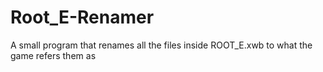 # Root_E-Renamer
A small program that renames all the files inside ROOT_E.xwb to what the game refers them as
